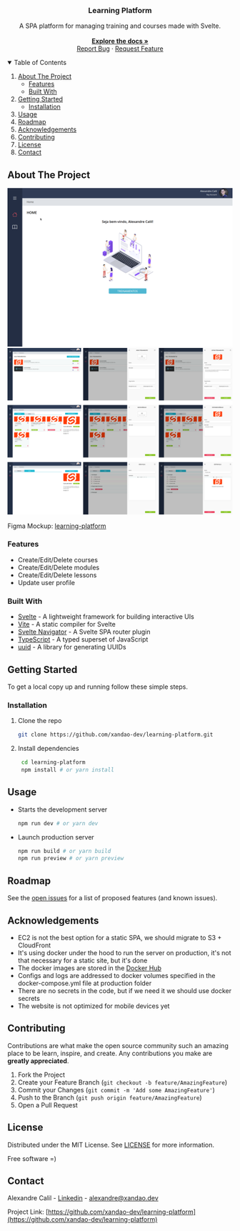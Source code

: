 <br />
<p align="center">
  <h3 align="center">Learning Platform</h3>

  <p align="center">
    A SPA platform for managing training and courses made with Svelte.
    <br />
    <br />
    <a href="https://github.com/xandao-dev/learning-platform"><strong>Explore the docs »</strong></a>
    <br />
    <a href="https://github.com/xandao-dev/learning-platform/issue">Report Bug</a>
    ·
    <a href="https://github.com/xandao-dev/learning-platform/issues">Request Feature</a>
  </p>
</p>


<!-- TABLE OF CONTENTS -->
<details open="open">
  <summary>Table of Contents</summary>
  <ol>
    <li>
      <a href="#about-the-project">About The Project</a>
      <ul>
        <li><a href="#features">Features</a></li>
        <li><a href="#built-with">Built With</a></li>
      </ul>
    </li>
	<li>
      <a href="#getting-started">Getting Started</a>
      <ul>
        <li><a href="#installation">Installation</a></li>
      </ul>
    </li>
    <li><a href="#usage">Usage</a></li>
    <li><a href="#roadmap">Roadmap</a></li>
	<li><a href="#acknowledgements">Acknowledgements</a></li>
    <li><a href="#contributing">Contributing</a></li>
    <li><a href="#license">License</a></li>
    <li><a href="#contact">Contact</a></li>
  </ol>
</details>


<!-- ABOUT THE PROJECT -->
## About The Project

<div align="center">
  <a href="https://github.com/xandao-dev/learning-platform">
    <img src="public/website.gif" alt="Um GIF navegando entre as páginas do learning platform">
    <img src="public/mockup.png" alt="Um mockup mostrando todas as páginas do learning platform">
  </a>
</div>

Figma Mockup: [learning-platform](https://www.figma.com/file/YDOwfyVz4tPOQ041BS4mh0/Learning-Platform)

### Features

* Create/Edit/Delete courses
* Create/Edit/Delete modules
* Create/Edit/Delete lessons
* Update user profile

### Built With

* [Svelte](https://svelte.dev/) - A lightweight framework for building interactive UIs
* [Vite](https://vite.dev/) - A static compiler for Svelte
* [Svelte Navigator](https://github.com/mefechoel/svelte-navigator) - A Svelte SPA router plugin
* [TypeScript](https://www.typescriptlang.org/) - A typed superset of JavaScript
* [uuid](https://github.com/uuidjs/uuid) - A library for generating UUIDs


<!-- GETTING STARTED -->
## Getting Started

To get a local copy up and running follow these simple steps.

### Installation

1. Clone the repo
   ```sh
   git clone https://github.com/xandao-dev/learning-platform.git
   ```
2. Install dependencies
   ```sh
	cd learning-platform
	npm install # or yarn install
	```

<!-- USAGE EXAMPLES -->
## Usage

* Starts the development server
	```sh
  npm run dev # or yarn dev
  ```
* Launch production server
  ```sh
  npm run build # or yarn build
  npm run preview # or yarn preview
  ```

<!-- ROADMAP -->
## Roadmap

See the [open issues](https://github.com/xandao-dev/learning-platform/issues) for a list of proposed features (and known issues).


## Acknowledgements

* EC2 is not the best option for a static SPA, we should migrate to S3 + CloudFront
* It's using docker under the hood to run the server on production, it's not that necessary for a static site, but it's done
* The docker images are stored in the [Docker Hub](https://hub.docker.com/r/xandao6/learning-platform)
* Configs and logs are addressed to docker volumes specified in the docker-compose.yml file at production folder
* There are no secrets in the code, but if we need it we should use docker secrets
* The website is not optimized for mobile devices yet

<!-- CONTRIBUTING -->
## Contributing

Contributions are what make the open source community such an amazing place to be learn, inspire, and create. Any contributions you make are **greatly appreciated**.

1. Fork the Project
2. Create your Feature Branch (`git checkout -b feature/AmazingFeature`)
3. Commit your Changes (`git commit -m 'Add some AmazingFeature'`)
4. Push to the Branch (`git push origin feature/AmazingFeature`)
5. Open a Pull Request

<!-- LICENSE -->
## License

Distributed under the MIT License. See [LICENSE](./LICENSE.md) for more information.

Free software =)


<!-- CONTACT -->
## Contact

Alexandre Calil - [Linkedin](https://www.linkedin.com/in/xandao-dev/) - [alexandre@xandao.dev](mailto:alexandre@xandao.dev)

Project Link: [https://github.com/xandao-dev/learning-platform](https://github.com/xandao-dev/learning-platform)
